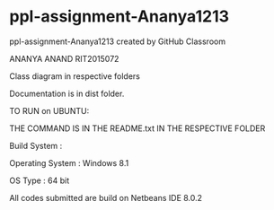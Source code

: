 # ppl-assignment-Ananya1213
ppl-assignment-Ananya1213 created by GitHub Classroom

ANANYA ANAND RIT2015072

Class diagram in respective folders

Documentation is in dist folder.

TO RUN on UBUNTU:

THE COMMAND IS IN THE README.txt IN THE RESPECTIVE FOLDER

Build System :
 
 Operating System : Windows 8.1
 
 OS Type : 64 bit
 
 All codes submitted are build on Netbeans IDE 8.0.2
